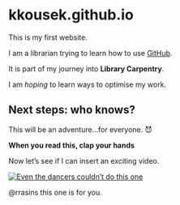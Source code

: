 # kkousek.github.io

This is my first website. 

I am a librarian trying to learn how to use [GitHub](http://github.com). 

It is part of my journey into **Library Carpentry**. 

I am *hoping* to learn ways to optimise my work. 

## Next steps: who knows? 

This will be an adventure…for everyone. :smiling_imp:

**When you read this, clap your hands**

Now let’s see if I can insert an exciting video. 

[![Even the dancers couldn’t do this one](https://img.youtube.com/vi/eC-F_VZ2T1c/0.jpg)](https://www.youtube.com/watch?v=eC-F_VZ2T1c)

@rrasins this one is for you. 